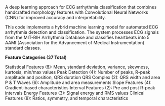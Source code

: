 A deep learning approach for ECG arrhythmia classification that combines handcrafted morphology features with Convolutional Neural Networks (CNN) for improved accuracy and interpretability.

This code implements a hybrid machine learning model for automated ECG arrhythmia detection and classification. The system processes ECG signals from the MIT-BIH Arrhythmia Database and classifies heartbeats into 5 AAMI (Association for the Advancement of Medical Instrumentation) standard classes.

**Feature Categories (37 Total)**

Statistical Features (8): Mean, standard deviation, variance, skewness, kurtosis, min/max values
Peak Detection (4): Number of peaks, R-peak amplitude and position, QRS duration
QRS Complex (2): QRS width and area
P & T Waves (6): Amplitude and area measurements
Slope Features (4): Gradient-based characteristics
Interval Features (2): Pre and post R-peak intervals
Energy Features (3): Signal energy and RMS values
Clinical Features (8): Ratios, symmetry, and temporal characteristics
